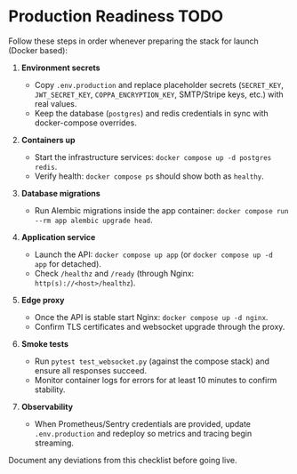 # Production Readiness TODO

Follow these steps in order whenever preparing the stack for launch (Docker based):

1. **Environment secrets**
   - Copy `.env.production` and replace placeholder secrets (`SECRET_KEY`, `JWT_SECRET_KEY`, `COPPA_ENCRYPTION_KEY`, SMTP/Stripe keys, etc.) with real values.
   - Keep the database (`postgres`) and redis credentials in sync with docker-compose overrides.

2. **Containers up**
   - Start the infrastructure services: `docker compose up -d postgres redis`.
   - Verify health: `docker compose ps` should show both as `healthy`.

3. **Database migrations**
   - Run Alembic migrations inside the app container: `docker compose run --rm app alembic upgrade head`.

4. **Application service**
   - Launch the API: `docker compose up app` (or `docker compose up -d app` for detached).
   - Check `/healthz` and `/ready` (through Nginx: `http(s)://<host>/healthz`).

5. **Edge proxy**
   - Once the API is stable start Nginx: `docker compose up -d nginx`.
   - Confirm TLS certificates and websocket upgrade through the proxy.

6. **Smoke tests**
   - Run `pytest test_websocket.py` (against the compose stack) and ensure all responses succeed.
   - Monitor container logs for errors for at least 10 minutes to confirm stability.

7. **Observability**
   - When Prometheus/Sentry credentials are provided, update `.env.production` and redeploy so metrics and tracing begin streaming.

Document any deviations from this checklist before going live.
